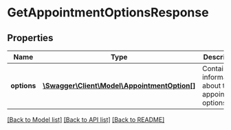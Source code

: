 # GetAppointmentOptionsResponse

## Properties
Name | Type | Description | Notes
------------ | ------------- | ------------- | -------------
**options** | [**\Swagger\Client\Model\AppointmentOption[]**](AppointmentOption.md) | Contains information about the appointment options. | [optional] 

[[Back to Model list]](../README.md#documentation-for-models) [[Back to API list]](../README.md#documentation-for-api-endpoints) [[Back to README]](../README.md)


